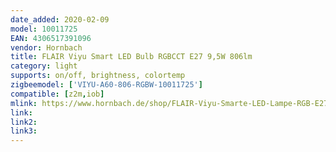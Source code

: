 ```yaml
---
date_added: 2020-02-09
model: 10011725
EAN: 4306517391096 
vendor: Hornbach
title: FLAIR Viyu Smart LED Bulb RGBCCT E27 9,5W 806lm
category: light
supports: on/off, brightness, colortemp
zigbeemodel: ['VIYU-A60-806-RGBW-10011725']
compatible: [z2m,iob]
mlink: https://www.hornbach.de/shop/FLAIR-Viyu-Smarte-LED-Lampe-RGB-E27-9-5W60W-806-lm-1800-6500-K-warmweiss-tageslichtweiss-Kompatibel-mit-all-SMART-HOME-by-hornbach/10011725/artikel.html
link: 
link2: 
link3: 
---
```

